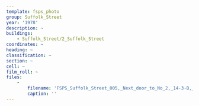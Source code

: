 ```yaml
---
template: fsps_photo
group: Suffolk_Street
year: '1978'
description: ~
buildings:
    - Suffolk_Street/2_Suffolk_Street
coordinates: ~
heading: ~
classification: ~
section: ~
cell: ~
film_roll: ~
files:
    -
        filename: 'FSPS_Suffolk_Street_005,_Next_door_to_No_2,_14-3-B,_1978.png'
        caption: ''
---
```

